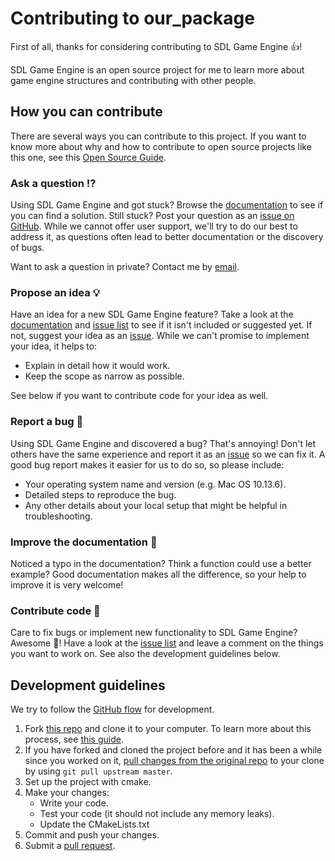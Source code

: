 
# Contributing to our_package

<!-- This CONTRIBUTING.md is adapted from https://gist.github.com/peterdesmet/e90a1b0dc17af6c12daf6e8b2f044e7c -->

First of all, thanks for considering contributing to SDL Game Engine 👍!

SDL Game Engine is an open source project for me to learn more about game engine structures and contributing with other people.

[documentation]: https://github.com/JelleVos1/sdl-game-engine/blob/master/documentation.md
[repo]: https://github.com/JelleVos1/sdl-game-engine
[issues]: https://github.com/JelleVos1/sdl-game-engine/issues
[new_issue]: https://github.com/JelleVos1/sdl-game-engine/issues/new/choose
[email]: jelle.vos@outlook.com

## How you can contribute

There are several ways you can contribute to this project. If you want to know more about why and how to contribute to open source projects like this one, see this [Open Source Guide](https://opensource.guide/how-to-contribute/).

### Ask a question ⁉️

Using SDL Game Engine and got stuck? Browse the [documentation][documentation] to see if you can find a solution. Still stuck? Post your question as an [issue on GitHub][new_issue]. While we cannot offer user support, we'll try to do our best to address it, as questions often lead to better documentation or the discovery of bugs.

Want to ask a question in private? Contact me by [email](mailto:email).

### Propose an idea 💡

Have an idea for a new SDL Game Engine feature? Take a look at the [documentation][documentation] and [issue list][issues] to see if it isn't included or suggested yet. If not, suggest your idea as an [issue][new_issue]. While we can't promise to implement your idea, it helps to:

* Explain in detail how it would work.
* Keep the scope as narrow as possible.

See below if you want to contribute code for your idea as well.

### Report a bug 🐛

Using SDL Game Engine and discovered a bug? That's annoying! Don't let others have the same experience and report it as an [issue][new_issue] so we can fix it. A good bug report makes it easier for us to do so, so please include:

* Your operating system name and version (e.g. Mac OS 10.13.6).
* Detailed steps to reproduce the bug.
* Any other details about your local setup that might be helpful in troubleshooting.

### Improve the documentation 📖

Noticed a typo in the documentation? Think a function could use a better example? Good documentation makes all the difference, so your help to improve it is very welcome!

### Contribute code 📝

Care to fix bugs or implement new functionality to SDL Game Engine? Awesome 👏! Have a look at the [issue list][issues] and leave a comment on the things you want to work on. See also the development guidelines below.

## Development guidelines

We try to follow the [GitHub flow](https://guides.github.com/introduction/flow/) for development.

1. Fork [this repo][repo] and clone it to your computer. To learn more about this process, see [this guide](https://guides.github.com/activities/forking/).
2. If you have forked and cloned the project before and it has been a while since you worked on it, [pull changes from the original repo](https://help.github.com/articles/merging-an-upstream-repository-into-your-fork/) to your clone by using `git pull upstream master`.
3. Set up the project with cmake.
4. Make your changes:
    * Write your code.
    * Test your code (it should not include any memory leaks).
    * Update the CMakeLists.txt
5. Commit and push your changes.
6. Submit a [pull request](https://guides.github.com/activities/forking/#making-a-pull-request).
